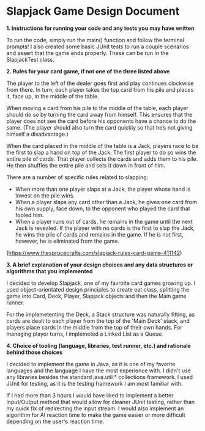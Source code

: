 # Slapjack Game Design Document


**1. Instructions for running your code and any tests you may have written**

To run the code, simply run the main() function and follow the terminal prompts!
I also created some basic JUnit tests to run a couple scenarios and assert that the game ends properly. These can be run in the SlapjackTest class.

**2. Rules for your card game, if not one of the three listed above**

The player to the left of the dealer goes first and play continues clockwise from there. In turn, each player takes the top card from his pile and places it, face up, in the middle of the table.

When moving a card from his pile to the middle of the table, each player should do so by turning the card away from himself. This ensures that the player does not see the card before his opponents have a chance to do the same. (The player should also turn the card quickly so that he’s not giving himself a disadvantage.)

When the card placed in the middle of the table is a Jack, players race to be the first to slap a hand on top of the Jack. The first player to do so wins the entire pile of cards. That player collects the cards and adds them to his pile. He then shuffles the entire pile and sets it down in front of him.

There are a number of specific rules related to slapping:

- When more than one player slaps at a Jack, the player whose hand is lowest on the pile wins.
- When a player slaps any card other than a Jack, he gives one card from his own supply, face down, to the opponent who played the card that fooled him.
- When a player runs out of cards, he remains in the game until the next Jack is revealed. If the player with no cards is the first to slap the Jack, he wins the pile of cards and remains in the game. If he is not first, however, he is eliminated from the game.

(https://www.thesprucecrafts.com/slapjack-rules-card-game-411142)

**3. A brief explanation of your design choices and any data structures or algorithms that you implemented**

I decided to develop Slapjack, one of my favroite card games growing up. I used object-orientated design principles to create eat class, splitting the game into Card, Deck, Player, Slapjack objects and then the Main game runner.

For the implemetenting the Deck, a Stack structure was naturally fitting, as cards are dealt to each player from the top of the 'Main Deck' stack, and players place cards in the middle from the top of their own hands.
For managing player turns, I implemeted a Linked List as a Queue. 

**4. Choice of tooling (language, libraries, test runner, etc.) and rationale behind those choices**

I decided to implement the game in Java, as it is one of my favorite languages and the language I have the most experience with. I didn't use any libraries besides the standard java.util.* collections framework.
I used JUnit for testing, as it is the testing framework I am most familiar with.

If I had more than 3 hours I would have liked to implement a better Input/Output method that would allow for cleaner JUnit testing, rather than my quick fix of redirecting the input stream. I would also implement an algorithm for AI reaction time to make the game easier or more difficult depending on the user's reaction time.

